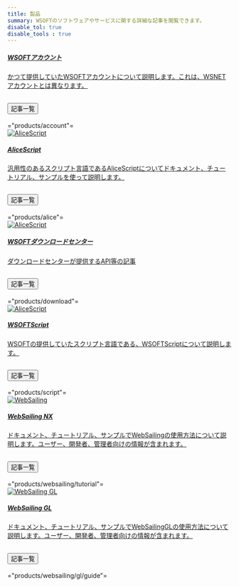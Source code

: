 ```yaml
---
title: 製品
summary: WSOFTのソフトウェアやサービスに関する詳細な記事を閲覧できます。
disable_tol: true
disable_tools : true
---
```


<div class="card mb-3">
    <a href="account" class="row g-0 text-reset text-decoration-none">
    <div class="col-md-3 d-flex justify-content-center">
            <i class="bi bi-person-circle" style="font-size: 700%;"></i>
    </div>
    <div class="col-md">
        <div class="card-body">
            <h5 class="card-title">WSOFTアカウント</h5>
            <div class="card-text">
                <p>かつて提供していたWSOFTアカウントについて説明します。これは、WSNETアカウントとは異なります。</p>
            </div>
        </div>
    </div>
    </a>
    <div class="accordion">
        <div class="accordion-item">
            <h2 class="accordion-header" id="panelsStayOpen-headingOne3">
                <button class="accordion-button collapsed" type="button" data-bs-toggle="collapse" data-bs-target="#panelsStayOpen-collapseOne3" aria-expanded="false" aria-controls="panelsStayOpen-collapseOne3">
                    記事一覧
                </button>
            </h2>
            <div id="panelsStayOpen-collapseOne3" class="accordion-collapse collapse" aria-labelledby="panelsStayOpen-headingOne3">
                <div class="accordion-body">
                    ="products/account"=
                </div>
            </div>
        </div>
    </div>
</div>

<div class="card mb-3">
    <a href="alice" class="row g-0 text-reset text-decoration-none">
    <div class="col-md-3 d-flex justify-content-center">
            <img src="https://wsoft.ws/products/AliceScript.svg" class="card-img-top bg-white" alt="AliceScript">
    </div>
    <div class="col-md">
        <div class="card-body">
            <h5 class="card-title">AliceScript</h5>
            <div class="card-text">
                <p>汎用性のあるスクリプト言語であるAliceScriptについてドキュメント、チュートリアル、サンプルを使って説明します。</p>
            </div>
        </div>
    </div>
    </a>
    <div class="accordion">
        <div class="accordion-item">
            <h2 class="accordion-header" id="panelsStayOpen-headingOne4">
                <button class="accordion-button collapsed" type="button" data-bs-toggle="collapse" data-bs-target="#panelsStayOpen-collapseOne4" aria-expanded="false" aria-controls="panelsStayOpen-collapseOne4">
                    記事一覧
                </button>
            </h2>
            <div id="panelsStayOpen-collapseOne4" class="accordion-collapse collapse" aria-labelledby="panelsStayOpen-headingOne4">
                <div class="accordion-body">
                    ="products/alice"=
                </div>
            </div>
        </div>
    </div>
</div>

<div class="card mb-3">
    <a href="download" class="row g-0 text-reset text-decoration-none">
    <div class="col-md-3 d-flex justify-content-center">
            <img src="https://wsoft.ws/products/WSOFTDownloadCenter.svg" class="card-img-top bg-white" alt="AliceScript">
    </div>
    <div class="col-md">
        <div class="card-body">
            <h5 class="card-title">WSOFTダウンロードセンター</h5>
            <div class="card-text">
                <p>ダウンロードセンターが提供するAPI等の記事</p>
            </div>
        </div>
    </div>
    </a>
    <div class="accordion">
        <div class="accordion-item">
            <h2 class="accordion-header" id="panelsStayOpen-headingOne5">
                <button class="accordion-button collapsed" type="button" data-bs-toggle="collapse" data-bs-target="#panelsStayOpen-collapseOne5" aria-expanded="false" aria-controls="panelsStayOpen-collapseOne5">
                    記事一覧
                </button>
            </h2>
            <div id="panelsStayOpen-collapseOne5" class="accordion-collapse collapse" aria-labelledby="panelsStayOpen-headingOne5">
                <div class="accordion-body">
                    ="products/download"=
                </div>
            </div>
        </div>
    </div>
</div>

<div class="card mb-3">
    <a href="script" class="row g-0 text-reset text-decoration-none">
    <div class="col-md-3 d-flex justify-content-center">
            <img src="https://wsoft.ws/products/WSOFTScript.png" class="card-img-top bg-white" alt="AliceScript">
    </div>
    <div class="col-md">
        <div class="card-body">
            <h5 class="card-title">WSOFTScript</h5>
            <div class="card-text">
                <p>WSOFTの提供していたスクリプト言語である、WSOFTScriptについて説明します。</p>
            </div>
        </div>
    </div>
    </a>
    <div class="accordion">
        <div class="accordion-item">
            <h2 class="accordion-header" id="panelsStayOpen-headingOne6">
                <button class="accordion-button collapsed" type="button" data-bs-toggle="collapse" data-bs-target="#panelsStayOpen-collapseOne6" aria-expanded="false" aria-controls="panelsStayOpen-collapseOne6">
                    記事一覧
                </button>
            </h2>
            <div id="panelsStayOpen-collapseOne6" class="accordion-collapse collapse" aria-labelledby="panelsStayOpen-headingOne6">
                <div class="accordion-body">
                    ="products/script"=
                </div>
            </div>
        </div>
    </div>
</div>

<div class="card mb-3">
    <a href="websailing" class="row g-0 text-reset text-decoration-none">
    <div class="col-md-3 d-flex justify-content-center">
            <img src="https://wsoft.ws/products/WebSailing.svg" class="card-img-top bg-white" alt="WebSailing">
    </div>
    <div class="col-md">
        <div class="card-body">
            <h5 class="card-title">WebSailing NX</h5>
            <div class="card-text">
                <p>ドキュメント、チュートリアル、サンプルでWebSailingの使用方法について説明します。ユーザー、開発者、管理者向けの情報が含まれます。</p>
            </div>
        </div>
    </div>
    </a>
    <div class="accordion">
        <div class="accordion-item">
            <h2 class="accordion-header" id="panelsStayOpen-headingOne7">
                <button class="accordion-button collapsed" type="button" data-bs-toggle="collapse" data-bs-target="#panelsStayOpen-collapseOne6" aria-expanded="false" aria-controls="panelsStayOpen-collapseOne6">
                    記事一覧
                </button>
            </h2>
            <div id="panelsStayOpen-collapseOne6" class="accordion-collapse collapse" aria-labelledby="panelsStayOpen-headingOne7">
                <div class="accordion-body">
                    ="products/websailing/tutorial"=
                </div>
            </div>
        </div>
    </div>
</div>

<div class="card mb-3">
    <a href="websailing/gl" class="row g-0 text-reset text-decoration-none">
    <div class="col-md-3 d-flex justify-content-center">
            <img src="https://wsoft.ws/products/WebSailing-GL.svg" class="card-img-top bg-white" alt="WebSailing GL">
    </div>
    <div class="col-md">
        <div class="card-body">
            <h5 class="card-title">WebSailing GL</h5>
            <div class="card-text">
                <p>ドキュメント、チュートリアル、サンプルでWebSailingGLの使用方法について説明します。ユーザー、開発者、管理者向けの情報が含まれます。</p>
            </div>
        </div>
    </div>
    </a>
    <div class="accordion">
        <div class="accordion-item">
            <h2 class="accordion-header" id="panelsStayOpen-headingOne8">
                <button class="accordion-button collapsed" type="button" data-bs-toggle="collapse" data-bs-target="#panelsStayOpen-collapseOne6" aria-expanded="false" aria-controls="panelsStayOpen-collapseOne6">
                    記事一覧
                </button>
            </h2>
            <div id="panelsStayOpen-collapseOne6" class="accordion-collapse collapse" aria-labelledby="panelsStayOpen-headingOne8">
                <div class="accordion-body">
                    ="products/websailing/gl/guide"=
                </div>
            </div>
        </div>
    </div>
</div>